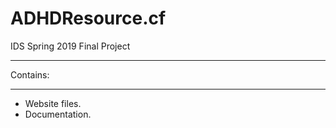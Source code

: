# ADHDResource.cf
IDS Spring 2019 Final Project
_____________________________
Contains:
_____________________________

- Website files.
- Documentation.
